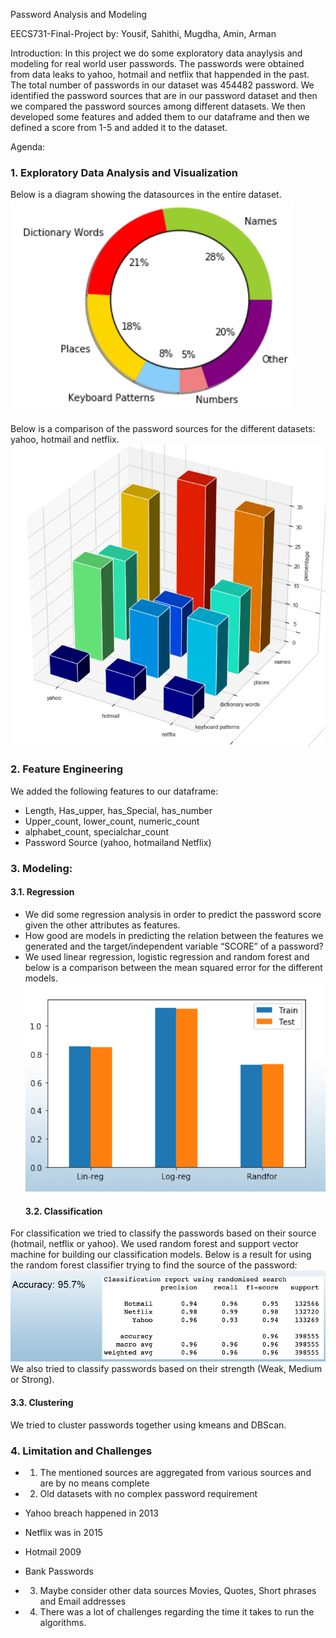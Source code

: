 Password Analysis and Modeling

EECS731-Final-Project by: Yousif, Sahithi, Mugdha, Amin, Arman

Introduction:
In this project we do some exploratory data anaylysis and modeling for real world user passwords. The passwords were obtained from data leaks to yahoo, hotmail and netflix that happended in the past. The total number of passwords in our dataset was 454482 password. We identified the password sources that are in our password dataset and then we compared the password sources among different datasets. We then developed some features and added them to our dataframe and then we defined a score from 1-5 and added it to the dataset.

Agenda:

### 1. Exploratory Data Analysis and Visualization
Below is a diagram showing the datasources in the entire dataset.
![Password_Sources](Pics/all.PNG)

Below is a comparison of the password sources for the different datasets: yahoo, hotmail and netflix.
![Comparison_Password_Sources](Pics/comparison.PNG)

### 2. Feature Engineering
We added the following features to our dataframe:
* Length, Has_upper, has_Special, has_number
* Upper_count, lower_count, numeric_count
* alphabet_count, specialchar_count
* Password Source (yahoo, hotmailand Netflix)

### 3. Modeling:

#### 3.1. Regression
 * We did some regression analysis in order to predict the password score given the other attributes as features.
* How good are models in predicting the relation between the features we generated and the target/independent variable “SCORE” of a password?
* We used linear regression, logistic regression and random forest and below is a comparison between the mean squared error for the different models.
![Model_Comparison](Pics/regress.PNG)
  #### 3.2. Classification
For classification we tried to classify the passwords based on their source (hotmail, netflix or yahoo). We used random forest and support vector machine for building our classification models. 
Below is a result for using the random forest classifier trying to find the source of the password:
![Random_Forest](Pics/random.PNG)
We also tried to classify passwords based on their strength (Weak, Medium or Strong).

  #### 3.3. Clustering
  We tried to cluster passwords together using kmeans and DBScan. 

### 4. Limitation and Challenges
* 1. The mentioned sources are aggregated from various sources and are by no means complete

* 2. Old datasets with no complex password requirement
* Yahoo breach happened in 2013
* Netflix was in 2015
* Hotmail 2009
* Bank Passwords

* 3. Maybe consider other data sources
Movies, Quotes, Short phrases and Email addresses
 * 4. There was a lot of challenges regarding the time it takes to run the algorithms. 


